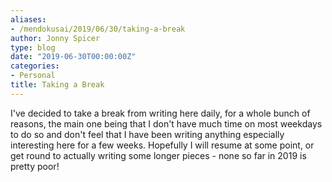 ```yaml
---
aliases:
- /mendokusai/2019/06/30/taking-a-break
author: Jonny Spicer
type: blog
date: "2019-06-30T00:00:00Z"
categories:
- Personal
title: Taking a Break
---
```

I've decided to take a break from writing here daily, for a whole bunch of reasons, the main one being that I don't have much time on most weekdays to do so and don't feel that I have
been writing anything especially interesting here for a few weeks. Hopefully I will resume at some point, or get round to actually writing some longer pieces - none so far in 2019 is pretty poor!
